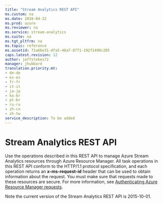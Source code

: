 ```yaml
---
title: "Stream Analytics REST API"
ms.custom: na
ms.date: 2016-04-22
ms.prod: azure
ms.reviewer: na
ms.service: stream-analytics
ms.suite: na
ms.tgt_pltfrm: na
ms.topic: reference
ms.assetid: 71a66e31-dfa5-48a7-8771-192f1490c205
caps.latest.revision: 12
author: jeffstokes72
manager: jhubbard
translation.priority.mt:
- de-de
- es-es
- fr-fr
- it-it
- ja-jp
- ko-kr
- pt-br
- ru-ru
- zh-cn
- zh-tw
service_description: To be added
---
```

# Stream Analytics REST API
  Use the operations described in this REST API to manage Azure Stream Analytics resources through Azure Resource Manager. All task operations in this REST API conform to the HTTP/1.1 protocol specification, and each operation returns an **x-ms-request-id** header that can be used to obtain information about the request. You must make sure that requests made to these resources are secure. For more information, see [Authenticating Azure Resource Manager requests](http://msdn.microsoft.com/library/azure/dn790557.aspx).  
  
 Note the current version of the Stream Analytics REST API is 2015-10-01.  
  
  
